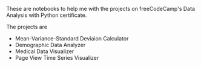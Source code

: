 These are notebooks to help me with the projects on freeCodeCamp's Data Analysis with Python certificate.

The projects are 
- Mean-Variance-Standard Deviaion Calculator
- Demographic Data Analyzer
- Medical Data Visualizer
- Page View Time Series Visualizer